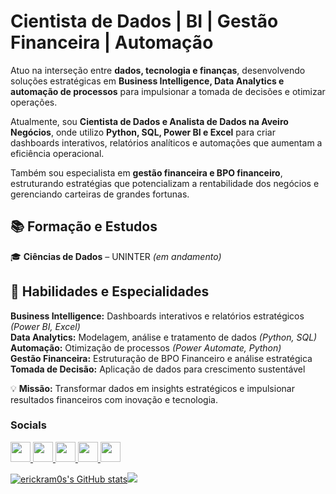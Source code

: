 
#  Cientista de Dados | BI | Gestão Financeira | Automação  

Atuo na interseção entre **dados, tecnologia e finanças**, desenvolvendo soluções estratégicas em **Business Intelligence, Data Analytics e automação de processos** para impulsionar a tomada de decisões e otimizar operações.  

Atualmente, sou **Cientista de Dados e Analista de Dados na Aveiro Negócios**, onde utilizo **Python, SQL, Power BI e Excel** para criar dashboards interativos, relatórios analíticos e automações que aumentam a eficiência operacional.  

Também sou especialista em **gestão financeira e BPO financeiro**, estruturando estratégias que potencializam a rentabilidade dos negócios e gerenciando carteiras de grandes fortunas.  

## 📚 Formação e Estudos  
🎓 **Ciências de Dados** – UNINTER *(em andamento)*  

## 🔹 Habilidades e Especialidades  
 **Business Intelligence:** Dashboards interativos e relatórios estratégicos *(Power BI, Excel)*  
 **Data Analytics:** Modelagem, análise e tratamento de dados *(Python, SQL)*  
 **Automação:** Otimização de processos *(Power Automate, Python)*  
 **Gestão Financeira:** Estruturação de BPO Financeiro e análise estratégica  
 **Tomada de Decisão:** Aplicação de dados para crescimento sustentável  

💡 **Missão:** Transformar dados em insights estratégicos e impulsionar resultados financeiros com inovação e tecnologia.  




                    
  ### Socials
                  
                  
 <p align="left">
                      <a href="https://discord.com/users/erickram0s" target="_blank" rel="noreferrer">
                    <picture>
                    <source media="(prefers-color-scheme: dark)" srcset="https://raw.githubusercontent.com/danielcranney/readme-generator/main/public/icons/socials/discord-dark.svg" />
                    <source media="(prefers-color-scheme: light)" srcset="https://raw.githubusercontent.com/danielcranney/readme-generator/main/public/icons/socials/discord.svg" />
                    <img src="https://raw.githubusercontent.com/danielcranney/readme-generator/main/public/icons/socials/discord.svg" width="32" height="32" />
                    </picture>
                    </a>
                      <a href="https://www.github.com/erickram0s" target="_blank" rel="noreferrer">
                    <picture>
                    <source media="(prefers-color-scheme: dark)" srcset="https://raw.githubusercontent.com/danielcranney/readme-generator/main/public/icons/socials/github-dark.svg" />
                    <source media="(prefers-color-scheme: light)" srcset="https://raw.githubusercontent.com/danielcranney/readme-generator/main/public/icons/socials/github.svg" />
                    <img src="https://raw.githubusercontent.com/danielcranney/readme-generator/main/public/icons/socials/github.svg" width="32" height="32" />
                    </picture>
                    </a>
                      <a href="http://www.instagram.com/erickram0s" target="_blank" rel="noreferrer">
                    <picture>
                    <source media="(prefers-color-scheme: dark)" srcset="https://raw.githubusercontent.com/danielcranney/readme-generator/main/public/icons/socials/instagram-dark.svg" />
                    <source media="(prefers-color-scheme: light)" srcset="https://raw.githubusercontent.com/danielcranney/readme-generator/main/public/icons/socials/instagram.svg" />
                    <img src="https://raw.githubusercontent.com/danielcranney/readme-generator/main/public/icons/socials/instagram.svg" width="32" height="32" />
                    </picture>
                    </a>
                      <a href="https://www.linkedin.com/in/erick-fabiano-ramos-0519ba2b7/" target="_blank" rel="noreferrer">
                    <picture>
                    <source media="(prefers-color-scheme: dark)" srcset="https://raw.githubusercontent.com/danielcranney/readme-generator/main/public/icons/socials/linkedin-dark.svg" />
                    <source media="(prefers-color-scheme: light)" srcset="https://raw.githubusercontent.com/danielcranney/readme-generator/main/public/icons/socials/linkedin.svg" />
                    <img src="https://raw.githubusercontent.com/danielcranney/readme-generator/main/public/icons/socials/linkedin.svg" width="32" height="32" />
                    </picture>
                    </a>
                      <a href="http://www.medium.com/@erickcorreia610" target="_blank" rel="noreferrer">
                    <picture>
                    <source media="(prefers-color-scheme: dark)" srcset="https://raw.githubusercontent.com/danielcranney/readme-generator/main/public/icons/socials/medium-dark.svg" />
                    <source media="(prefers-color-scheme: light)" srcset="https://raw.githubusercontent.com/danielcranney/readme-generator/main/public/icons/socials/medium.svg" />
                    <img src="https://raw.githubusercontent.com/danielcranney/readme-generator/main/public/icons/socials/medium.svg" width="32" height="32" />
                    </picture>

</a></p>
</b><a
                      href="http://www.github.com/erickram0s"><img src="https://github-readme-stats.vercel.app/api?username=erickram0s&show_icons=true&hide=&count_private=true&title_color=0891b2&text_color=ffffff&icon_color=0891b2&bg_color=1c1917&hide_border=true&show_icons=true" alt="erickram0s's GitHub stats" /></a><a
                      href="http://www.github.com/erickram0s"><img
                  src="https://github-readme-streak-stats.herokuapp.com/?user=erickram0s&stroke=ffffff&background=1c1917&ring=0891b2&fire=0891b2&currStreakNum=ffffff&currStreakLabel=0891b2&sideNums=ffffff&sideLabels=ffffff&dates=ffffff&hide_border=true" /></a>
